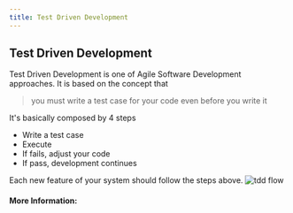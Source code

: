 ```yaml
---
title: Test Driven Development
---
```

## Test Driven Development

Test Driven Development is one of Agile Software Development approaches. It is based on the concept that
> you must write a test case for your code even before you write it

It's basically composed by 4 steps

 - Write a test case
 - Execute
 - If fails, adjust your code
 - If pass, development continues

Each new feature of your system should follow the steps above.
![tdd flow](http://www.agiledata.org/images/tddSteps.jpg)
<!-- The article goes here, in GitHub-flavored Markdown. Feel free to add YouTube videos, images, and CodePen/JSBin embeds  -->

#### More Information:
<!-- Please add any articles you think might be helpful to read before writing the article -->
